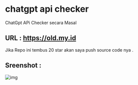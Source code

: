 # chatgpt api checker
ChatGpt APi Checker secara Masal

## URL : https://old.my.id

Jika Repo ini tembus 20 star akan saya push source code nya .

## Sreenshot :

![img](https://raw.githubusercontent.com/mughu94/chatgptchecker/main/Screenshot%202023-04-07%20at%2021.01.42.png)
